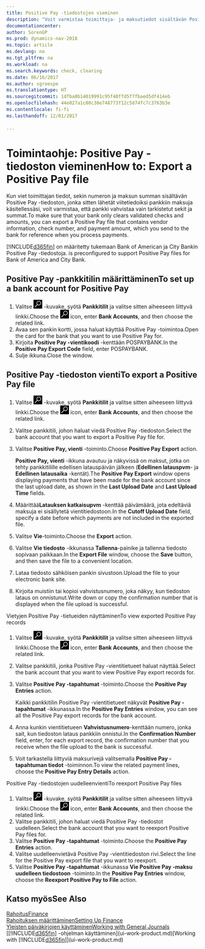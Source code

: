 ```yaml
---
title: Positive Pay -tiedostojen vieminen
description: "Voit varmistaa toimittaja- ja maksutiedot sisältävän Positive Pay -tiedoston viennin avulla, että pankki vahvistaa vain tarkistetut sekit ja summat."
documentationcenter: 
author: SorenGP
ms.prod: dynamics-nav-2018
ms.topic: article
ms.devlang: na
ms.tgt_pltfrm: na
ms.workload: na
ms.search.keywords: check, clearing
ms.date: 06/16/2017
ms.author: sgroespe
ms.translationtype: HT
ms.sourcegitcommit: 1dfba8b14019991c95f40ffd5f7fbaed5df414eb
ms.openlocfilehash: 44e027a1c80c30e748773f12c5d74fc7c3763b3e
ms.contentlocale: fi-fi
ms.lasthandoff: 12/01/2017

---
```

# <a name="how-to-export-a-positive-pay-file"></a><span data-ttu-id="0c328-103">Toimintaohje: Positive Pay -tiedoston vieminen</span><span class="sxs-lookup"><span data-stu-id="0c328-103">How to: Export a Positive Pay file</span></span>
<span data-ttu-id="0c328-104">Kun viet toimittajan tiedot, sekin numeron ja maksun summan sisältävän Positive Pay -tiedoston, jonka sitten lähetät viitetiedoiksi pankkiin maksuja käsitellessäsi, voit varmistaa, että pankki vahvistaa vain tarkistetut sekit ja summat.</span><span class="sxs-lookup"><span data-stu-id="0c328-104">To make sure that your bank only clears validated checks and amounts, you can export a Positive Pay file that contains vendor information, check number, and payment amount, which you send to the bank for reference when you process payments.</span></span>

[!INCLUDE[d365fin](includes/d365fin_md.md)]<span data-ttu-id="0c328-105"> on määritetty tukemaan Bank of American ja City Bankin Positive Pay -tiedostoja.</span><span class="sxs-lookup"><span data-stu-id="0c328-105"> is preconfigured to support Positive Pay files for Bank of America and City Bank.</span></span>

## <a name="to-set-up-a-bank-account-for-positive-pay"></a><span data-ttu-id="0c328-106">Positive Pay -pankkitilin määrittäminen</span><span class="sxs-lookup"><span data-stu-id="0c328-106">To set up a bank account for Positive Pay</span></span>
1. <span data-ttu-id="0c328-107">Valitse ![Etsi sivu tai raportti](media/ui-search/search_small.png "Etsi sivu tai raportti -kuvake") -kuvake, syötä **Pankkitilit** ja valitse sitten aiheeseen liittyvä linkki.</span><span class="sxs-lookup"><span data-stu-id="0c328-107">Choose the ![Search for Page or Report](media/ui-search/search_small.png "Search for Page or Report icon") icon, enter **Bank Accounts**, and then choose the related link.</span></span>
2. <span data-ttu-id="0c328-108">Avaa sen pankin kortti, jossa haluat käyttää Positive Pay -toimintoa.</span><span class="sxs-lookup"><span data-stu-id="0c328-108">Open the card for the bank that you want to use Positive Pay for.</span></span>
3. <span data-ttu-id="0c328-109">Kirjoita **Positive Pay -vientikoodi** -kenttään POSPAYBANK.</span><span class="sxs-lookup"><span data-stu-id="0c328-109">In the **Positive Pay Export Code** field, enter POSPAYBANK.</span></span>
4. <span data-ttu-id="0c328-110">Sulje ikkuna.</span><span class="sxs-lookup"><span data-stu-id="0c328-110">Close the window.</span></span>

## <a name="to-export-a-positive-pay-file"></a><span data-ttu-id="0c328-111">Positive Pay -tiedoston vienti</span><span class="sxs-lookup"><span data-stu-id="0c328-111">To export a Positive Pay file</span></span>
1. <span data-ttu-id="0c328-112">Valitse ![Etsi sivu tai raportti](media/ui-search/search_small.png "Etsi sivu tai raportti -kuvake") -kuvake, syötä **Pankkitilit** ja valitse sitten aiheeseen liittyvä linkki.</span><span class="sxs-lookup"><span data-stu-id="0c328-112">Choose the ![Search for Page or Report](media/ui-search/search_small.png "Search for Page or Report icon") icon, enter **Bank Accounts**, and then choose the related link.</span></span>
2. <span data-ttu-id="0c328-113">Valitse pankkitili, johon haluat viedä Positive Pay -tiedoston.</span><span class="sxs-lookup"><span data-stu-id="0c328-113">Select the bank account that you want to export a Positive Pay file for.</span></span>
3. <span data-ttu-id="0c328-114">Valitse **Positive Pay, vienti** -toiminto.</span><span class="sxs-lookup"><span data-stu-id="0c328-114">Choose **Positive Pay Export** action.</span></span>

    <span data-ttu-id="0c328-115">**Positive Pay, vienti** -ikkuna avautuu ja näkyvissä on maksut, jotka on tehty pankkitilille edellisen latauspäivän jälkeen (**Edellinen latauspvm**- ja **Edellinen latausaika** -kentät).</span><span class="sxs-lookup"><span data-stu-id="0c328-115">The **Positive Pay Export** window opens displaying payments that have been made for the bank account since the last upload date, as shown in the **Last Upload Date** and **Last Upload Time** fields.</span></span>
4. <span data-ttu-id="0c328-116">Määrittää**Latauksen katkaisupvm** -kenttää päivämäärä, jota edeltäviä maksuja ei sisällytetä vientitiedostoon.</span><span class="sxs-lookup"><span data-stu-id="0c328-116">In the **Cutoff Upload Date** field, specify a date before which payments are not included in the exported file.</span></span>
5. <span data-ttu-id="0c328-117">Valitse **Vie**-toiminto.</span><span class="sxs-lookup"><span data-stu-id="0c328-117">Choose the **Export** action.</span></span>
6. <span data-ttu-id="0c328-118">Valitse **Vie tiedosto** -ikkunassa **Tallenna**-painike ja tallenna tiedosto sopivaan paikkaan.</span><span class="sxs-lookup"><span data-stu-id="0c328-118">In the **Export File** window, choose the **Save** button, and then save the file to a convenient location.</span></span>
7. <span data-ttu-id="0c328-119">Lataa tiedosto sähköisen pankin sivustoon.</span><span class="sxs-lookup"><span data-stu-id="0c328-119">Upload the file to your electronic bank site.</span></span>
8. <span data-ttu-id="0c328-120">Kirjoita muistiin tai kopioi vahvistusnumero, joka näkyy, kun tiedoston lataus on onnistunut.</span><span class="sxs-lookup"><span data-stu-id="0c328-120">Write down or copy the confirmation number that is displayed when the file upload is successful.</span></span>

<span data-ttu-id="0c328-121">Vietyjen Positive Pay -tietueiden näyttäminen</span><span class="sxs-lookup"><span data-stu-id="0c328-121">To view exported Positive Pay records</span></span>

1. <span data-ttu-id="0c328-122">Valitse ![Etsi sivu tai raportti](media/ui-search/search_small.png "Etsi sivu tai raportti -kuvake") -kuvake, syötä **Pankkitilit** ja valitse sitten aiheeseen liittyvä linkki.</span><span class="sxs-lookup"><span data-stu-id="0c328-122">Choose the ![Search for Page or Report](media/ui-search/search_small.png "Search for Page or Report icon") icon, enter **Bank Accounts**, and then choose the related link.</span></span>
2. <span data-ttu-id="0c328-123">Valitse pankkitili, jonka Positive Pay -vientitietueet haluat näyttää.</span><span class="sxs-lookup"><span data-stu-id="0c328-123">Select the bank account that you want to view Positive Pay export records for.</span></span>
3. <span data-ttu-id="0c328-124">Valitse **Positive Pay -tapahtumat** -toiminto.</span><span class="sxs-lookup"><span data-stu-id="0c328-124">Choose the **Positive Pay Entries** action.</span></span>

    <span data-ttu-id="0c328-125">Kaikki pankkitilin Positive Pay -vientitietueet näkyvät **Positive Pay -tapahtumat** -ikkunassa.</span><span class="sxs-lookup"><span data-stu-id="0c328-125">In the **Positive Pay Entries** window, you can see all the Positive Pay export records for the bank account.</span></span>
4. <span data-ttu-id="0c328-126">Anna kunkin vientitietueen **Vahvistusnumero**-kenttään numero, jonka sait, kun tiedoston lataus pankkiin onnistui.</span><span class="sxs-lookup"><span data-stu-id="0c328-126">In the **Confirmation Number** field, enter, for each export record, the confirmation number that you receive when the file upload to the bank is successful.</span></span>
5. <span data-ttu-id="0c328-127">Voit tarkastella liittyviä maksurivejä valitsemalla **Positive Pay -tapahtuman tiedot** -toiminnon.</span><span class="sxs-lookup"><span data-stu-id="0c328-127">To view the related payment lines, choose the **Positive Pay Entry Details** action.</span></span>

<span data-ttu-id="0c328-128">Positive Pay -tiedostojen uudelleenvienti</span><span class="sxs-lookup"><span data-stu-id="0c328-128">To reexport Positive Pay files</span></span>

1. <span data-ttu-id="0c328-129">Valitse ![Etsi sivu tai raportti](media/ui-search/search_small.png "Etsi sivu tai raportti -kuvake") -kuvake, syötä **Pankkitilit** ja valitse sitten aiheeseen liittyvä linkki.</span><span class="sxs-lookup"><span data-stu-id="0c328-129">Choose the ![Search for Page or Report](media/ui-search/search_small.png "Search for Page or Report icon") icon, enter **Bank Accounts**, and then choose the related link.</span></span>
2. <span data-ttu-id="0c328-130">Valitse pankkitili, johon haluat viedä Positive Pay -tiedostot uudelleen.</span><span class="sxs-lookup"><span data-stu-id="0c328-130">Select the bank account that you want to reexport Positive Pay files for.</span></span>
3. <span data-ttu-id="0c328-131">Valitse **Positive Pay -tapahtumat** -toiminto.</span><span class="sxs-lookup"><span data-stu-id="0c328-131">Choose the **Positive Pay Entries** action.</span></span>
4. <span data-ttu-id="0c328-132">Valitse uudelleenvietävä Positive Pay -vientitiedoston rivi.</span><span class="sxs-lookup"><span data-stu-id="0c328-132">Select the line for the Positive Pay export file that you want to reexport.</span></span>
5. <span data-ttu-id="0c328-133">Valitse **Positive Pay -tapahtumat** -ikkunassa **Vie Positive Pay -maksu uudelleen tiedostoon** -toiminto.</span><span class="sxs-lookup"><span data-stu-id="0c328-133">In the **Positive Pay Entries** window, choose the **Reexport Positive Pay to File** action.</span></span>

## <a name="see-also"></a><span data-ttu-id="0c328-134">Katso myös</span><span class="sxs-lookup"><span data-stu-id="0c328-134">See Also</span></span>
[<span data-ttu-id="0c328-135">Rahoitus</span><span class="sxs-lookup"><span data-stu-id="0c328-135">Finance</span></span>](finance.md)  
[<span data-ttu-id="0c328-136">Rahoituksen määrittäminen</span><span class="sxs-lookup"><span data-stu-id="0c328-136">Setting Up Finance</span></span>](finance-setup-finance.md)  
[<span data-ttu-id="0c328-137">Yleisten päiväkirjojen käyttäminen</span><span class="sxs-lookup"><span data-stu-id="0c328-137">Working with General Journals</span></span>](ui-work-general-journals.md)  
<span data-ttu-id="0c328-138">[[!INCLUDE[d365fin](includes/d365fin_md.md)] -ohjelman käyttäminen](ui-work-product.md)</span><span class="sxs-lookup"><span data-stu-id="0c328-138">[Working with [!INCLUDE[d365fin](includes/d365fin_md.md)]](ui-work-product.md)</span></span>

